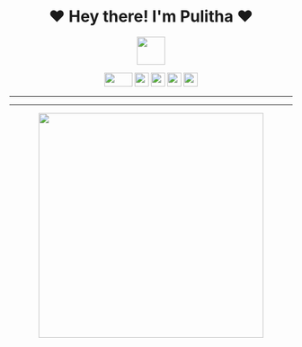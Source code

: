 
<h1 align="center"><b>❤️ Hey there! I'm Pulitha  ❤️</b></h1> 

<p align='center'>
  <a href="https://www.python.org/" alt="made-with-python"> <img src="https://github.com/souvikguria98/souvikguria98/blob/master/Hi.gif"width="50" /> </a>
</p>









<!-- programming langs i work-->
<p align="center">
<img src="https://i.ibb.co/JFjJ26f/86f7ff5b8daa.png" width="50px" height="25px"/>
<img src="https://i.ibb.co/ZJym945/fdb6a758abbb.png" width="25px" height="25px"/>
<img src="https://i.ibb.co/cNqcLhc/0027fb071f00.png" width="25px" height="25px"/>
<img src="https://i.ibb.co/LNyq83D/b8feaafbde0f.png" width="25px" height="25px"/>
<img src="https://i.ibb.co/0K9Hts5/75daa3ef7832.png" width="25px" height="25px"/>
 



---
 ___
 

<p align="center"><a href="https://github.com/Pulithasethnindu"><img src="https://i.ibb.co/54ZG2ts/ee26578f36f6.jpg" width="400"></a></p>






